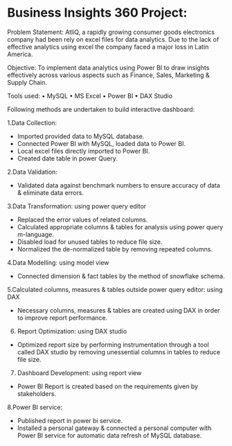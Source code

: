 # Business Insights 360 Project:

Problem Statement: AtliQ, a rapidly growing consumer goods electronics company had been rely on excel files for data analytics. Due to the lack of effective analytics using excel the company faced a major loss in Latin America.

Objective: To implement data analytics using Power BI to draw insights effectively across various aspects such as Finance, Sales, Marketing & Supply Chain.

Tools used:
•	MySQL
•	MS Excel
•	Power BI
•	DAX Studio

Following methods are undertaken to build interactive dashboard:

1.Data Collection:
-	Imported provided data to MySQL database.
-	Connected Power BI with MySQL, loaded data to Power BI.
-	Local excel files directly imported to Power BI.
-	Created date table in power Query.

2.Data Validation:
-	Validated data against benchmark numbers to ensure accuracy of data & eliminate data errors.

3.Data Transformation: using power query editor
-	Replaced the error values of related columns. 
-	Calculated appropriate columns & tables for analysis using power query m-language.
-	Disabled load for unused tables to reduce file size.
-	Normalized the de-normalized table by removing repeated columns.
  
4.Data Modelling: using model view
-	Connected dimension & fact tables by the method of snowflake schema.

5.Calculated columns, measures & tables outside power query editor: using DAX
-	Necessary columns, measures & tables are created using DAX in order to improve report performance.

6. Report Optimization: using DAX studio
- Optimized report size by performing instrumentation through a tool called DAX studio by removing unessential columns in tables to reduce file size.

7. Dashboard Development: using report view
-	Power BI Report is created based on the requirements given by stakeholders.

8.Power BI service:
-	Published report in power bi service.
-	Installed a personal gateway & connected a personal computer with Power BI service for automatic data refresh of MySQL database.

